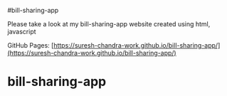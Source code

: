 #bill-sharing-app

Please take a look at my bill-sharing-app website created using html, javascript

GitHub Pages: [https://suresh-chandra-work.github.io/bill-sharing-app/](https://suresh-chandra-work.github.io/bill-sharing-app/)
# bill-sharing-app
